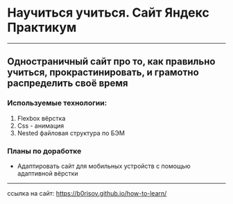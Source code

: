 # **Научиться учиться. Сайт Яндекс Практикум**   
_____
## Одностраничный сайт про то, как правильно учиться, прокрастинировать, и грамотно распределить своё время  
### **Используемые технологии:**
1. Flexbox вёрстка
2. Css - анимация
3.  Nested файловая структура по БЭМ
### **Планы по доработке**
* Адаптировать сайт для мобильных устройств с помощью адаптивной вёрстки
_____
ссылка на сайт: https://b0risov.github.io/how-to-learn/
